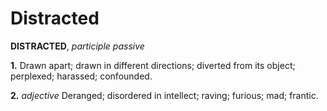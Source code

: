 # Distracted

**DISTRACTED**, _participle passive_

**1.** Drawn apart; drawn in different directions; diverted from its object; perplexed; harassed; confounded.

**2.** _adjective_ Deranged; disordered in intellect; raving; furious; mad; frantic.